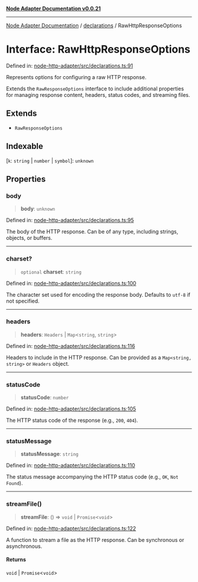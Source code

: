 [**Node Adapter Documentation v0.0.21**](../../README.md)

***

[Node Adapter Documentation](../../modules.md) / [declarations](../README.md) / RawHttpResponseOptions

# Interface: RawHttpResponseOptions

Defined in: [node-http-adapter/src/declarations.ts:91](https://github.com/stonemjs/node-http-adapter/blob/536e0dac6f971d10122453661aa60ac1371c6317/src/declarations.ts#L91)

Represents options for configuring a raw HTTP response.

Extends the `RawResponseOptions` interface to include additional properties
for managing response content, headers, status codes, and streaming files.

## Extends

- `RawResponseOptions`

## Indexable

\[`k`: `string` \| `number` \| `symbol`\]: `unknown`

## Properties

### body

> **body**: `unknown`

Defined in: [node-http-adapter/src/declarations.ts:95](https://github.com/stonemjs/node-http-adapter/blob/536e0dac6f971d10122453661aa60ac1371c6317/src/declarations.ts#L95)

The body of the HTTP response. Can be of any type, including strings, objects, or buffers.

***

### charset?

> `optional` **charset**: `string`

Defined in: [node-http-adapter/src/declarations.ts:100](https://github.com/stonemjs/node-http-adapter/blob/536e0dac6f971d10122453661aa60ac1371c6317/src/declarations.ts#L100)

The character set used for encoding the response body. Defaults to `utf-8` if not specified.

***

### headers

> **headers**: `Headers` \| `Map`\<`string`, `string`\>

Defined in: [node-http-adapter/src/declarations.ts:116](https://github.com/stonemjs/node-http-adapter/blob/536e0dac6f971d10122453661aa60ac1371c6317/src/declarations.ts#L116)

Headers to include in the HTTP response.
Can be provided as a `Map<string, string>` or `Headers` object.

***

### statusCode

> **statusCode**: `number`

Defined in: [node-http-adapter/src/declarations.ts:105](https://github.com/stonemjs/node-http-adapter/blob/536e0dac6f971d10122453661aa60ac1371c6317/src/declarations.ts#L105)

The HTTP status code of the response (e.g., `200`, `404`).

***

### statusMessage

> **statusMessage**: `string`

Defined in: [node-http-adapter/src/declarations.ts:110](https://github.com/stonemjs/node-http-adapter/blob/536e0dac6f971d10122453661aa60ac1371c6317/src/declarations.ts#L110)

The status message accompanying the HTTP status code (e.g., `OK`, `Not Found`).

***

### streamFile()

> **streamFile**: () => `void` \| `Promise`\<`void`\>

Defined in: [node-http-adapter/src/declarations.ts:122](https://github.com/stonemjs/node-http-adapter/blob/536e0dac6f971d10122453661aa60ac1371c6317/src/declarations.ts#L122)

A function to stream a file as the HTTP response.
Can be synchronous or asynchronous.

#### Returns

`void` \| `Promise`\<`void`\>
